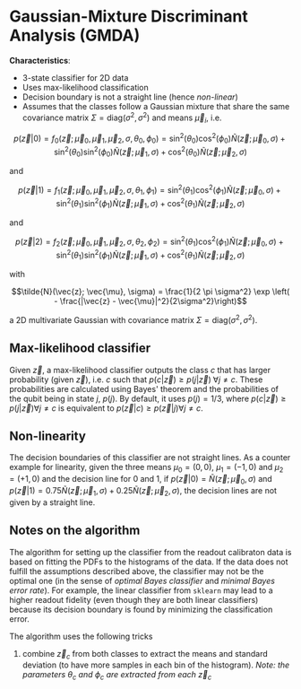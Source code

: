 # Gaussian-Mixture Discriminant Analysis (GMDA)

**Characteristics**:
- 3-state classifier for 2D data
- Uses max-likelihood classification
- Decision boundary is not a straight line (hence *non-linear*)
- Assumes that the classes follow a Gaussian mixture that share the same covariance matrix $\Sigma=\mathrm{diag}(\sigma^2, \sigma^2)$ and means $\vec{\mu}_i$, i.e.
```math
p(\vec{z}|0) = f_0(\vec{z}; \vec{\mu}_0, \vec{\mu}_1, \vec{\mu}_2, \sigma, \theta_0, \phi_0) = \sin^2(\theta_0)\cos^2(\phi_0)\tilde{N}(\vec{z}; \vec{\mu}_0, \sigma) + 
\sin^2(\theta_0)\sin^2(\phi_0)\tilde{N}(\vec{z}; \vec{\mu}_1, \sigma) + 
\cos^2(\theta_0)\tilde{N}(\vec{z}; \vec{\mu}_2, \sigma)
```
and
```math
p(\vec{z}|1) = f_1(\vec{z}; \vec{\mu}_0, \vec{\mu}_1, \vec{\mu}_2, \sigma, \theta_1, \phi_1) = \sin^2(\theta_1)\cos^2(\phi_1)\tilde{N}(\vec{z}; \vec{\mu}_0, \sigma) + 
\sin^2(\theta_1)\sin^2(\phi_1)\tilde{N}(\vec{z}; \vec{\mu}_1, \sigma) + 
\cos^2(\theta_1)\tilde{N}(\vec{z}; \vec{\mu}_2, \sigma)
```
and 
```math
p(\vec{z}|2) = f_2(\vec{z}; \vec{\mu}_0, \vec{\mu}_1, \vec{\mu}_2, \sigma, \theta_2, \phi_2) = \sin^2(\theta_1)\cos^2(\phi_1)\tilde{N}(\vec{z}; \vec{\mu}_0, \sigma) + 
\sin^2(\theta_1)\sin^2(\phi_1)\tilde{N}(\vec{z}; \vec{\mu}_1, \sigma) + 
\cos^2(\theta_1)\tilde{N}(\vec{z}; \vec{\mu}_2, \sigma)
```
with
```math
\tilde{N}(\vec{z}; \vec{\mu}, \sigma) = \frac{1}{2 \pi \sigma^2} \exp \left( - \frac{|\vec{z} - \vec{\mu}|^2}{2\sigma^2}\right)
```
a 2D multivariate Gaussian with covariance matrix $\Sigma=\mathrm{diag}(\sigma^2, \sigma^2)$. 

## Max-likelihood classifier

Given $\vec{z}$, a max-likelihood classifier outputs the class $c$ that has larger probability (given $\vec{z}$), i.e. $c$ such that $p(c|\vec{z}) \geq p(j|\vec{z}) \;\forall j \neq c$. These probabilities are calculated using Bayes' theorem and the probabilities of the qubit being in state $j$, $p(j)$. By default, it uses $p(j)=1/3$, where $p(c|\vec{z}) \geq p(j|\vec{z}) \forall j \neq c$ is equivalent to $p(\vec{z}|c) \geq p(\vec{z}|j) \forall j \neq c$. 


## Non-linearity

The decision boundaries of this classifier are not straight lines. As a counter example for linearity, given the three means $\mu_0 = (0,0)$, $\mu_1 = (-1,0)$ and $\mu_2 = (+1,0)$ and the decision line for 0 and 1, if $p(\vec{z}|0) = \tilde{N}(\vec{z}; \vec{\mu}_0, \sigma)$ and $p(\vec{z}|1) = 0.75\tilde{N}(\vec{z}; \vec{\mu}_1, \sigma) + 0.25\tilde{N}(\vec{z}; \vec{\mu}_2, \sigma)$, the decision lines are not given by a straight line. 

 
## Notes on the algorithm

The algorithm for setting up the classifier from the readout calibraton data is based on fitting the PDFs to the histograms of the data. If the data does not fulfill the assumptions described above, the classifier may not be the optimal one (in the sense of *optimal Bayes classifier* and *minimal Bayes error rate*). For example, the linear classifier from `sklearn` may lead to a higher readout fidelity (even though they are both linear classifiers) because its decision boundary is found by minimizing the classification error. 

The algorithm uses the following tricks
1. combine $\vec{z}_c$ from both classes to extract the means and standard deviation (to have more samples in each bin of the histogram). *Note: the parameters* $\theta_c$ *and* $\phi_c$ *are extracted from each* $\vec{z}_c$ 
